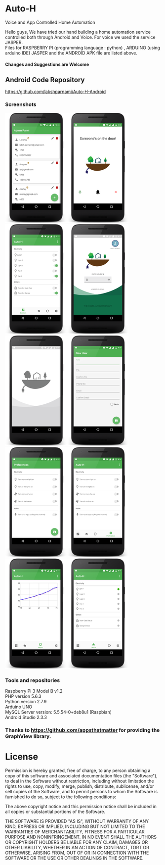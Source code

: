 # Auto-H
Voice and App Controlled Home Automation

Hello guys,
We have tried our hand building a home automation service controlled both through Android and Voice.
For voice we used the service JASPER.  
Files for RASPBERRY PI (programming language : python) , ARDUINO (using arduino IDE) JASPER and the ANDROID APK file are listed 
above. 
#### Changes and Suggestions are Welcome

## Android Code Repository
https://github.com/lakshparnami/Auto-H-Android



### Screenshots

<img src="/screenshots/admin_panel_framed.png" width="200"/><img src="/screenshots/bell_screen_framed.png" width="200"/><img src="/screenshots/controls_tab_framed.png" width="200"/><img src="/screenshots/login_screen_colored_framed.png" width="200"/><img src="/screenshots/login_screen_grey_framed.png" width="200"/><img src="/screenshots/new_user_framed.png" width="200"/><img src="/screenshots/preference_screen_framed.png" width="200"/><img src="/screenshots/preferences_tab_framed.png" width="200"/><img src="/screenshots/report_tab_framed.png" width="200"/><img src="/screenshots/status_tab_framed.png" width="200"/>




### Tools and repositories    
Raspberry Pi 3 Model B v1.2  
PHP version 5.6.3  
Python version 2.7.9  
Arduino UNO  
MySQL Server version: 5.5.54-0+deb8u1 (Raspbian)  
Android Studio 2.3.3  

### Thanks to https://github.com/appsthatmatter for providing the GraphView library.

# License

Permission is hereby granted, free of charge, to any person obtaining a copy
of this software and associated documentation files (the "Software"), to deal
in the Software without restriction, including without limitation the rights
to use, copy, modify, merge, publish, distribute, sublicense, and/or sell
copies of the Software, and to permit persons to whom the Software is
furnished to do so, subject to the following conditions:  

The above copyright notice and this permission notice shall be included in all
copies or substantial portions of the Software.  

THE SOFTWARE IS PROVIDED "AS IS", WITHOUT WARRANTY OF ANY KIND, EXPRESS OR
IMPLIED, INCLUDING BUT NOT LIMITED TO THE WARRANTIES OF MERCHANTABILITY,
FITNESS FOR A PARTICULAR PURPOSE AND NONINFRINGEMENT. IN NO EVENT SHALL THE
AUTHORS OR COPYRIGHT HOLDERS BE LIABLE FOR ANY CLAIM, DAMAGES OR OTHER
LIABILITY, WHETHER IN AN ACTION OF CONTRACT, TORT OR OTHERWISE, ARISING FROM,
OUT OF OR IN CONNECTION WITH THE SOFTWARE OR THE USE OR OTHER DEALINGS IN THE
SOFTWARE.


